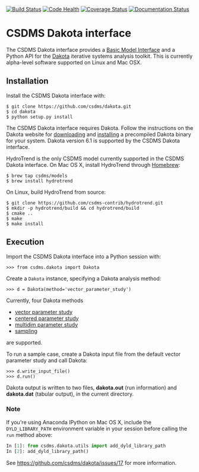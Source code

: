 [![Build Status](https://travis-ci.org/csdms/dakota.svg?branch=master)](https://travis-ci.org/csdms/dakota)
[![Code Health](https://landscape.io/github/csdms/dakota/master/landscape.svg?style=flat)](https://landscape.io/github/csdms/dakota/master)
[![Coverage Status](https://coveralls.io/repos/csdms/dakota/badge.svg?branch=master)](https://coveralls.io/r/csdms/dakota?branch=master)
[![Documentation Status](https://readthedocs.org/projects/csdms-dakota/badge/?version=latest)](https://readthedocs.org/projects/csdms-dakota/?badge=latest)

# CSDMS Dakota interface

The CSDMS Dakota interface provides
a [Basic Model Interface](http://dx.doi.org/10.1016/j.cageo.2012.04.002)
and a Python API for the [Dakota](https://dakota.sandia.gov/)
iterative systems analysis toolkit.
This is currently alpha-level software
supported on Linux and Mac OSX.

## Installation

Install the CSDMS Dakota interface with:

	$ git clone https://github.com/csdms/dakota.git
	$ cd dakota
	$ python setup.py install

The CSDMS Dakota interface requires Dakota.
Follow the instructions on the Dakota website
for [downloading](https://dakota.sandia.gov/download.html) and
[installing](https://dakota.sandia.gov/content/install-linux-macosx)
a precompiled Dakota binary for your system.
Dakota version 6.1 is supported by the CSDMS Dakota interface.

HydroTrend is the only CSDMS model currently supported
in the CSDMS Dakota interface.
On Mac OS X,
install HydroTrend through [Homebrew](http://brew.sh/):

	$ brew tap csdms/models
	$ brew install hydrotrend

On Linux,
build HydroTrend from source:

	$ git clone https://github.com/csdms-contrib/hydrotrend.git
	$ mkdir -p hydrotrend/build && cd hydrotrend/build
	$ cmake ..
	$ make
	$ make install

## Execution

Import the CSDMS Dakota interface into a Python session with:

	>>> from csdms.dakota import Dakota

Create a `Dakota` instance,
specifying a Dakota analysis method:

	>>> d = Dakota(method='vector_parameter_study')

Currently,
four Dakota methods

* [vector parameter study](https://dakota.sandia.gov/sites/default/files/docs/6.1/html-ref/method-vector_parameter_study.html)
* [centered parameter study](https://dakota.sandia.gov/sites/default/files/docs/6.1/html-ref/method-centered_parameter_study.html)
* [multidim parameter study](https://dakota.sandia.gov/sites/default/files/docs/6.1/html-ref/method-multidim_parameter_study.html)
* [sampling](https://dakota.sandia.gov/sites/default/files/docs/6.1/html-ref/method-sampling.html)

are supported.

To run a sample case,
create a Dakota input file
from the default vector parameter study
and call Dakota:

	>>> d.write_input_file()
	>>> d.run()

Dakota output is written to two files,
**dakota.out** (run information)
and
**dakota.dat** (tabular output),
in the current directory.

### Note

If you're using Anaconda IPython on Mac OS X,
include the `DYLD_LIBRARY_PATH` environment variable
in your session before calling the `run` method above:

```python
In [1]: from csdms.dakota.utils import add_dyld_library_path
In [2]: add_dyld_library_path()
```

See https://github.com/csdms/dakota/issues/17 for more information.
